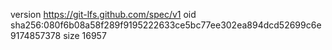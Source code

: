 version https://git-lfs.github.com/spec/v1
oid sha256:080f6b08a58f289f9195222633ce5bc77ee302ea894dcd52699c6e9174857378
size 16957
